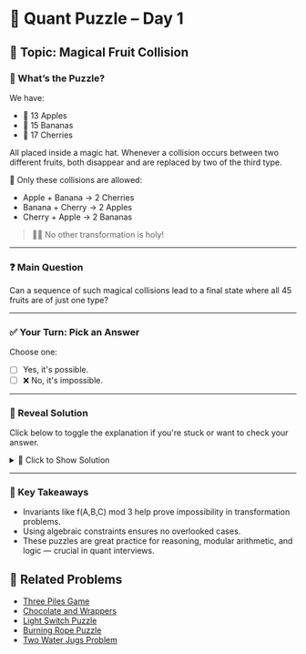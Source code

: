 # 🧠 Quant Puzzle – Day 1

## 📌 Topic: Magical Fruit Collision

### 🤔 What’s the Puzzle?

We have:

- 🍎 13 Apples  
- 🍌 15 Bananas  
- 🍒 17 Cherries  

All placed inside a magic hat. Whenever a collision occurs between two different fruits, both disappear and are replaced by two of the third type.

📌 Only these collisions are allowed:
- Apple + Banana → 2 Cherries  
- Banana + Cherry → 2 Apples  
- Cherry + Apple → 2 Bananas

> 🧙‍♂ No other transformation is holy!

---

### ❓ Main Question

Can a sequence of such magical collisions lead to a final state where all 45 fruits are of just one type?

---

### ✅ Your Turn: Pick an Answer

Choose one:
- [ ] Yes, it's possible.
- [ ] ❌ No, it's impossible.

---

### 📂 Reveal Solution

Click below to toggle the explanation if you're stuck or want to check your answer.

<details>
<summary>📜 Click to Show Solution</summary>

#### 🔄 Invariant Method:

Let’s define a function:


f(A, B, C) = A + 2B + 3C mod 3


✅ This value stays constant through all valid collisions.

Initial value:

f(13, 15, 17) = 13 + 2×15 + 3×17 = 94 ≡ 1 mod 3


Now check each final state:
- f(45, 0, 0) = 45 ≡ 0 mod 3 ❌
- f(0, 45, 0) = 2×45 = 90 ≡ 0 mod 3 ❌
- f(0, 0, 45) = 3×45 = 135 ≡ 0 mod 3 ❌

None match the initial invariant (1 mod 3) ⇒ contradiction.

So even though transformations seem to reduce fruit variety, we can’t reach any all-one-fruit state.

---

#### 🧮 System of Equations Method:

Let:  
- A = # of times Apples are increased by 2  
- B = # of times Bananas are increased by 2  
- C = # of times Cherries are increased by 2

From transformation rules:

- (AB)Apple + Banana → 2 Cherries  
- (BC)Banana + Cherry → 2 Apples  
- (CA)Cherry + Apple → 2 Bananas  

We derive:


Final Apples = 13 - (AB + CA) + 2 × BC  
Final Bananas = 15 - (BC + AB) + 2 × CA  
Final Cherries = 17 - (CA + BC) + 2 × AB


Trying to set two of these to zero and one to 45 leads to non-integer solution in the equation system.

So again, impossible.

---

### 🛑 Final Answer: No, it's impossible.

</details>

---

### 🔑 Key Takeaways

- Invariants like f(A,B,C) mod 3 help prove impossibility in transformation problems.
- Using algebraic constraints ensures no overlooked cases.
- These puzzles are great practice for reasoning, modular arithmetic, and logic — crucial in quant interviews.

## 🧩 Related Problems

- [Three Piles Game](https://brainstellar.com/puzzles/discrete/19)
- [Chocolate and Wrappers](https://brainstellar.com/puzzles/greedy/32)
- [Light Switch Puzzle](https://brainstellar.com/puzzles/discrete/120)
- [Burning Rope Puzzle](https://brainstellar.com/puzzles/logical/33)
- [Two Water Jugs Problem](https://brainstellar.com/puzzles/logical/17)
